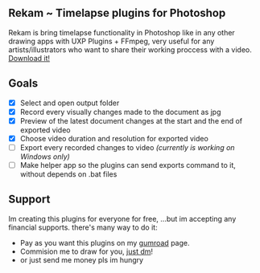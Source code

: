 ## Rekam ~ Timelapse plugins for Photoshop

Rekam is bring timelapse functionality in Photoshop like in any other drawing apps with UXP Plugins + FFmpeg, very useful for any artists/illustrators who want to share their working proccess with a video.
[Download it!](https://gumroad.com/)

## Goals

- [x] Select and open output folder
- [x] Record every visually changes made to the document as jpg
- [x] Preview of the latest document changes at the start and the end of exported video
- [x] Choose video duration and resolution for exported video
- [ ] Export every recorded changes to video _(currently is working on Windows only)_
- [ ] Make helper app so the plugins can send exports command to it, without depends on .bat files

## Support

Im creating this plugins for everyone for free,
...but im accepting any financial supports. there's many way to do it:

- Pay as you want this plugins on my [gumroad](https://gumroad.com/) page.
- Commision me to draw for you, [just dm](https://www.instagram.com/armsaroundmyknees/)!
- or just send me money pls im hungry
